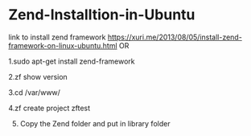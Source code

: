 Zend-Installtion-in-Ubuntu
==========================

link to install zend framework
https://xuri.me/2013/08/05/install-zend-framework-on-linux-ubuntu.html   OR

1.sudo apt-get install zend-framework

2.zf show version

3.cd /var/www/

4.zf create project zftest

5. Copy the Zend folder and put in library folder 
